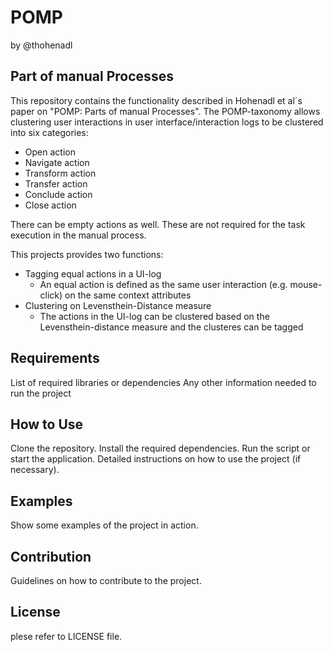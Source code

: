 # POMP
by @thohenadl

## Part of manual Processes
This repository contains the functionality described in Hohenadl et al´s paper on "POMP: Parts of manual Processes". The POMP-taxonomy allows clustering user interactions in user interface/interaction logs to be clustered into six categories:

* Open action
* Navigate action
* Transform action
* Transfer action
* Conclude action
* Close action

There can be empty actions as well. These are not required for the task execution in the manual process.

This projects provides two functions:
* Tagging equal actions in a UI-log
    * An equal action is defined as the same user interaction (e.g. mouse-click) on the same context attributes
* Clustering on Levensthein-Distance measure
    * The actions in the UI-log can be clustered based on the Levensthein-distance measure and the clusteres can be tagged

## Requirements
List of required libraries or dependencies
Any other information needed to run the project

## How to Use
Clone the repository.
Install the required dependencies.
Run the script or start the application.
Detailed instructions on how to use the project (if necessary).

## Examples
Show some examples of the project in action.

## Contribution
Guidelines on how to contribute to the project.

## License
plese refer to LICENSE file.